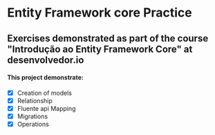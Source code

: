 # Entity Framework core Practice

 ## Exercises demonstrated as part of the course "Introdução ao Entity Framework Core" at desenvolvedor.io

#### This project demonstrate:

- [x] Creation of models
- [x] Relationship
- [x] Fluente api Mapping
- [x] Migrations
- [x] Operations